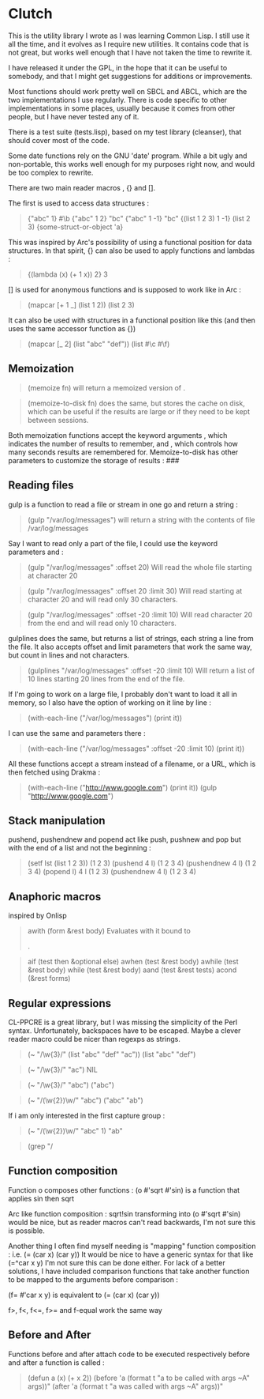 Clutch
======

This is the utility library I wrote as I was learning Common Lisp. I still use it all the time, and it evolves as I require new utilities. It contains code that is not great, but works well enough that I have not taken the time to rewrite it.

I have released it under the GPL, in the hope that it can be useful to somebody, and that I might get suggestions for additions or improvements.

Most functions should work pretty well on SBCL and ABCL, which are the two implementations I use regularly. There is code specific to other implementations in some places, usually because it comes from other people, but I have never tested any of it.

There is a test suite (tests.lisp), based on my test library (cleanser), that should cover most of the code.

Some date functions rely on the GNU 'date' program. While a bit ugly and non-portable, this works well enough for my purposes right now, and would be too complex to rewrite.



There are two main reader macros , {} and [].

The first is used to access data structures :
> {"abc" 1} 
#\b
> {"abc" 1 2}
"bc"
> {"abc" 1 -1}
"bc"
> {(list 1 2 3) 1 -1}
(list 2 3)
> {some-struct-or-object 'a}
<value of slot a>

This was inspired by Arc's possibility of using a functional position for data structures. In that spirit, {} can also be used to apply functions and lambdas :
> {(lambda (x) (+ 1 x)) 2}
3

[] is used for anonymous functions and is supposed to work like in Arc :
> (mapcar [+ 1 _] (list 1 2))
(list 2 3)

It can also be used with structures in a functional position like this (and then uses the same accessor function as {})
> (mapcar [_ 2] (list "abc" "def"))
(list #\c #\f)


Memoization
-----------

> (memoize fn)
will return a memoized version of <fn>. 

> (memoize-to-disk fn)
does the same, but stores the cache on disk, which can be useful if the results are large or if they need to be kept between sessions.

Both memoization functions accept the keyword arguments <remember-last>, which indicates the number of results to remember, and <expire>, which controls how many seconds results are remembered for. Memoize-to-disk has other parameters to customize the storage of results : ###


Reading files
-------------

gulp is a function to read a file or stream in one go and return a string :
> (gulp "/var/log/messages")
will return a string with the contents of file /var/log/messages

Say I want to read only a part of the file, I could use the keyword parameters <offset> and <limit> :
> (gulp "/var/log/messages" :offset 20)
Will read the whole file starting at character 20

> (gulp "/var/log/messages" :offset 20 :limit 30)
Will read starting at character 20 and will read only 30 characters.

> (gulp "/var/log/messages" :offset -20 :limit 10)
Will read character 20 from the end and will read only 10 characters.

gulplines does the same, but returns a list of strings, each string a line from the file. It also accepts offset and limit parameters that work the same way, but count in lines and not characters.
> (gulplines "/var/log/messages" :offset -20 :limit 10)
Will return a list of 10 lines starting 20 lines from the end of the file.

If I'm going to work on a large file, I probably don't want to load it all in memory, so I also have the option of working on it line by line :
> (with-each-line ("/var/log/messages") (print it))

I can use the same <offset> and <limit> parameters there :
> (with-each-line ("/var/log/messages" :offset -20 :limit 10) (print it))

All these functions accept a stream instead of a filename, or a URL, which is then fetched using Drakma :
> (with-each-line ("http://www.google.com") (print it))
> (gulp "http://www.google.com")


Stack manipulation
------------------

pushend, pushendnew and popend act like push, pushnew and pop but with the end of a list and not the beginning :

> (setf lst (list 1 2 3))
(1 2 3)
> (pushend 4 l)
(1 2 3 4)
> (pushendnew 4 l)
(1 2 3 4)
> (popend l)
4
> l
(1 2 3)
> (pushendnew 4 l)
(1 2 3 4)


Anaphoric macros
----------------

inspired by Onlisp

> awith (form &rest body)
Evaluates <body> with it bound to <form>.



> aif (test then &optional else)
> awhen (test &rest body)
> awhile (test &rest body)
> while (test &rest body)
> aand (test &rest tests)
> acond (&rest forms)


Regular expressions
-------------------

CL-PPCRE is a great library, but I was missing the simplicity of the Perl syntax.
Unfortunately, backspaces have to be escaped. Maybe a clever reader macro could be nicer than regexps as strings.

> (~ "/\\w{3}/" (list "abc" "def" "ac"))
(list "abc" "def")

> (~ "/\\w{3}/" "ac")
NIL

> (~ "/\\w{3}/" "abc")
("abc")

> (~ "/(\\w{2})\\w/" "abc")
("abc" "ab")

If i am only interested in the first capture group :
> (~ "/(\\w{2})\\w/" "abc" 1)
"ab"

> (grep "/



Function composition
--------------------

Function o composes other functions :
(o #'sqrt #'sin) is a function that applies sin then sqrt

Arc like function composition : sqrt!sin transforming into (o #'sqrt #'sin)
would be nice, but as reader macros can't read backwards, I'm not sure this is possible.

Another thing I often find myself needing is "mapping" function composition : i.e.
(= (car x) (car y))
It would be nice to have a generic syntax for that like (=^car x y)
I'm not sure this can be done either. For lack of a better solutions, I have included comparison functions that take another function to be mapped to the arguments before comparison :

(f= #'car x y) is equivalent to (= (car x) (car y))

f>, f<, f<=, f>= and f-equal work the same way


Before and After
----------------

Functions before and after attach code to be executed respectively before and after a function is called :

> (defun a (x) (+ x 2))
> (before 'a (format t \"a to be called with args ~A\" args))"
> (after 'a (format t \"a was called with args ~A\" args))"
